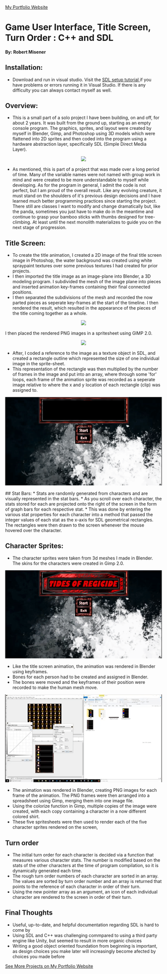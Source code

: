 <a href="http://www.robertmisener.com"> My Portfolio Website </a>

# Game User Interface, Title Screen, Turn Order : C++ and SDL
#### By: Robert Misener


## Installation:
* Download and run in visual studio. Visit the <a href="http://lazyfoo.net/tutorials/SDL/01_hello_SDL/windows/msvsnet2010u/index.php"> SDL setup tutorial </a> if you have problems or errors running it in Visual Studio. If there is any difficulty you can always contact myself as well.

## Overview: 
* This is a small part of a solo project I have been building, on and off, for about 2 years. It was built from the ground up, starting as an empty console program. The graphics, sprites, and layout were created by myself in Blender, Gimp, and Photoshop using 3D models which were flattened into 2D sprites and then coded into the program using a hardware abstraction layer, specifically SDL (Simple Direct Media Layer).

<p align="center"> <https://www.libsdl.org/download-2.0.php"> <img width = "300px" src="https://upload.wikimedia.org/wikipedia/ru/2/26/SDL_logo.png" /> </a> </p>

* As mentioned, this is part of a project that was made over a long period of time. Many of the variable names were not named with group work in mind and were created to be more understandable to myself while developing. As for the program in general, I admit the code is not perfect, but I am proud of the overall result. Like any evolving creature, it must stand on the shoulders of it's previous design decisions and I have learned much better programming practices since starting the project. There still are classes I want to modify and change dramatically but, like the panda, sometimes you just have to make do in the meantime and continue to grasp your bamboo sticks with thumbs designed for tree-climbing. At least until the next monolith materializes to guide you on the next stage of progression. 

## Title Screen:
* To create the title animation, I created a 2D image of the final title screen image in Photoshop, the water background was created using white spraypaint textures over some previous textures I had created for prior projects. 
* I then imported the title image as an image-plane into Blender, a 3D modeling program. I subdivided the mesh
of the image plane into pieces and inserted animation key-frames containing their final connected positions. 
* I then separated the subdivisions of the mesh and recorded the now parted pieces as seperate key-frames at the start of the timeline. I then rendered the result, which resulted in the appearance of the pieces of the title coming together as a whole.

<p align="center"> <a href="https://www.blender.org"> <img width = "400px" src="https://download.blender.org/institute/logos/blender-socket.png" /> </a> </p>

<p> I then placed the rendered PNG images in a spritesheet using GIMP 2.0. </p>

<p align="center"> <a href="https://gimp.org"> <img width = "400px" src="https://charitycatalogue.com/wp-content/uploads/2017/04/gimp-logo-1-1024x482.png" /> </a> </p>

* After, I coded a reference to the image as a texture object in SDL, and created a rectangle outline which represented the size of
one individual image in the sprite-sheet.  
* This representation of the rectangle was then multiplied by the number of frames in the image and put into an array, where through some 'for' loops, each frame
of the animation sprite was recorded as a seperate image relative to where the x and y location of each rectangle (clip) was assigned to.

<p align="center"> <img src="https://github.com/RobMisener/Game-User-Interface/raw/master/ReadMeImages/torRAM4.gif" /> </p>
## Stat Bars:
* Stats are randomly generated from characters and are visually represented in the stat bars. 
* As you scroll over each character, the stats stored for each
are projected onto the right of the screen in the form of graph bars for each respective stat. 
* This was done by entering the various stat properties for each character into a method that passed the integer values of each stat as the x-axis for SDL geometrical rectangles. The rectangles were then drawn to the screen whenever the mouse hovered over the character.

## Character Sprites:
* The character sprites were taken from 3d meshes I made in Blender. The skins for the characters were created in Gimp 2.0.

<p align="center"> <img src="https://github.com/RobMisener/Game-User-Interface/raw/master/ReadMeImages/torRAM3.gif" /> </p>

* Like the title screen animation, the animation was rendered in Blender using keyframes. 
* Bones for each person had to be created and assigned in Blender. 
* The bones were moved and the keyframes of their position were recorded to make the human mesh move.   

<p align="center"> <img src="https://github.com/RobMisener/Game-User-Interface/raw/master/ReadMeImages/torRAM2.gif" /> </p>

* The animation was rendered in Blender, creating PNG images for each frame of the animation. The PNG frames were then arranged into a spreadsheet using Gimp, merging them into one image file. 
* Using the colorize function in Gimp, multiple copies of the image were created, with each copy containing a character in a now different colored shirt. 
* These five spritesheets were then used to render each of the five character sprites rendered on the screen,

## Turn order 
* The initial turn order for each character is decided via a function that measures various character stats. The number is modified based on the stats of the other characters at the time of program compilation, so it is dynamically generated each time. 
* The rough turn order numbers of each character are sorted in an array. The values are sorted by turn order number and an array is returned that points to the reference of each character in order of their turn.
* Using the new pointer array as an argument, an icon of each individual character are rendered to the screen in order of their turn.

## Final Thoughts
* Useful, up-to-date, and helpful documentation regarding SDL is hard to come by
* Using SDL and C++ was challenging commpared to using a third party engine like Unity, but seemed to result in more organic choices
* Writing a good object oriented foundation from beginning is important, as design choices you make later will increasingly become afected by choices you made before

<a href="http://www.robertmisener.com"> See More Projects on My Portfolio Website</a>

